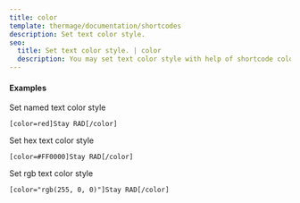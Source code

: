 ```yaml
---
title: color
template: thermage/documentation/shortcodes
description: Set text color style.
seo:
  title: Set text color style. | color
  description: You may set text color style with help of shortcode color
---
```


#### Examples

Set named text color style 
```
[color=red]Stay RAD[/color]
```

Set hex text color style 
```
[color=#FF0000]Stay RAD[/color]
```

Set rgb text color style 
```
[color="rgb(255, 0, 0)"]Stay RAD[/color]
```